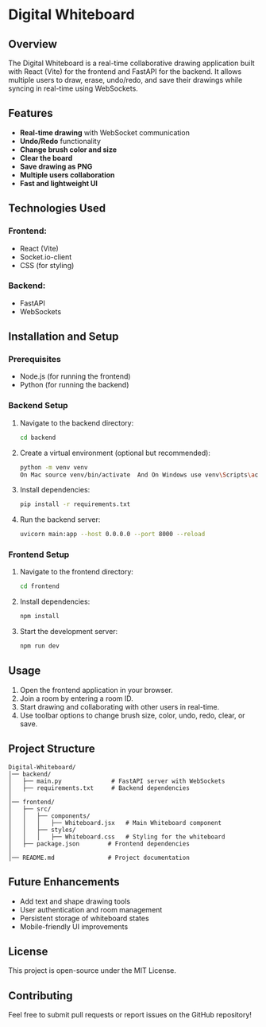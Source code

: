 # Digital Whiteboard

## Overview
The Digital Whiteboard is a real-time collaborative drawing application built with React (Vite) for the frontend and FastAPI for the backend. It allows multiple users to draw, erase, undo/redo, and save their drawings while syncing in real-time using WebSockets.

## Features
- **Real-time drawing** with WebSocket communication
- **Undo/Redo** functionality
- **Change brush color and size**
- **Clear the board**
- **Save drawing as PNG**
- **Multiple users collaboration**
- **Fast and lightweight UI**

## Technologies Used
### Frontend:
- React (Vite)
- Socket.io-client
- CSS (for styling)

### Backend:
- FastAPI
- WebSockets

## Installation and Setup

### Prerequisites
- Node.js (for running the frontend)
- Python (for running the backend)

### Backend Setup
1. Navigate to the backend directory:
   ```sh
   cd backend
   ```
2. Create a virtual environment (optional but recommended):
   ```sh
   python -m venv venv
   On Mac source venv/bin/activate  And On Windows use venv\Scripts\activate
   ```
3. Install dependencies:
   ```sh
   pip install -r requirements.txt
   ```
4. Run the backend server:
   ```sh
   uvicorn main:app --host 0.0.0.0 --port 8000 --reload
   ```

### Frontend Setup
1. Navigate to the frontend directory:
   ```sh
   cd frontend
   ```
2. Install dependencies:
   ```sh
   npm install
   ```
3. Start the development server:
   ```sh
   npm run dev
   ```

## Usage
1. Open the frontend application in your browser.
2. Join a room by entering a room ID.
3. Start drawing and collaborating with other users in real-time.
4. Use toolbar options to change brush size, color, undo, redo, clear, or save.

## Project Structure
```
Digital-Whiteboard/
│── backend/
│   ├── main.py              # FastAPI server with WebSockets
│   ├── requirements.txt     # Backend dependencies
│
│── frontend/
│   ├── src/
│   │   ├── components/
│   │   │   ├── Whiteboard.jsx   # Main Whiteboard component
│   │   ├── styles/
│   │   │   ├── Whiteboard.css   # Styling for the whiteboard
│   ├── package.json        # Frontend dependencies
│
│── README.md               # Project documentation
```

## Future Enhancements
- Add text and shape drawing tools
- User authentication and room management
- Persistent storage of whiteboard states
- Mobile-friendly UI improvements

## License
This project is open-source under the MIT License.

## Contributing
Feel free to submit pull requests or report issues on the GitHub repository!

